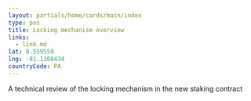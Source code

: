 ```yaml
---
layout: partials/home/cards/main/index
type: pos
title: Locking mechanism overview
links:
  - link.md
lat: 8.559559
lng: -81.1308434
countryCode: PA
---
```


A technical review of the locking mechanism in the new staking contract
